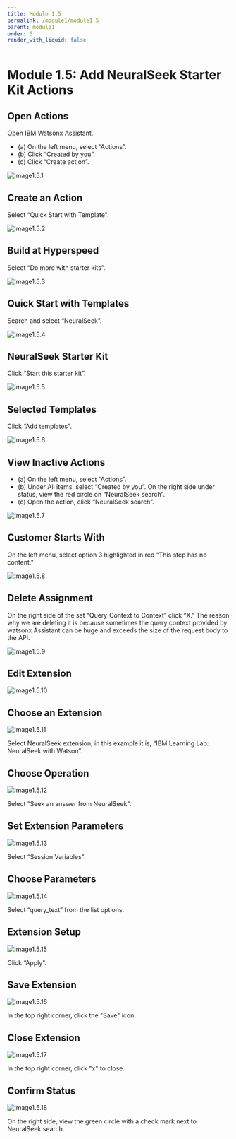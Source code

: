 ```yaml
---
title: Module 1.5
permalink: /module1/module1.5
parent: module1
order: 5
render_with_liquid: false
---
```


# Module 1.5: Add NeuralSeek Starter Kit Actions

## Open Actions
Open IBM Watsonx Assistant. 
* (a) On the left menu, select “Actions”.
* (b) Click “Created by you”.
* (c) Click “Create action”.

![image1.5.1](images/image1.5.1.png)

## Create an Action
Select “Quick Start with Template".

![image1.5.2](images/image1.5.2.png)

## Build at Hyperspeed
Select “Do more with starter kits”.

![image1.5.3](images/image1.5.3.png)

## Quick Start with Templates
Search and select “NeuralSeek”.

![image1.5.4](images/image1.5.4.png)

## NeuralSeek Starter Kit
Click “Start this starter kit”.

![image1.5.5](images/image1.5.5.png)

## Selected Templates
Click “Add templates".

![image1.5.6](images/image1.5.6.png)

## View Inactive Actions
* (a) On the left menu, select “Actions”.
* (b) Under All items, select “Created by you”. On the right side under status, view the red circle on “NeuralSeek search”.
* (c) Open the action, click “NeuralSeek search”.

![image1.5.7](images/image1.5.7.png)

## Customer Starts With
On the left menu, select option 3 highlighted in red “This step has no content.”

![image1.5.8](images/image1.5.8.png)

## Delete Assignment
On the right side of the set “Query_Context to Context” click “X.” 
The reason why we are deleting it is because sometimes the query context provided by watsonx Assistant can be huge and exceeds the size of the request body to the API.

![image1.5.9](images/image1.5.9.png)

## Edit Extension

![image1.5.10](images/image1.5.10.png)

## Choose an Extension

![image1.5.11](images/image1.5.11.png)

Select NeuralSeek extension, in this example it is, “IBM Learning Lab: NeuralSeek with Watson”.

## Choose Operation

![image1.5.12](images/image1.5.12.png)

Select “Seek an answer from NeuralSeek".

## Set Extension Parameters

![image1.5.13](images/image1.5.13.png)

Select “Session Variables".

## Choose Parameters

![image1.5.14](images/image1.5.14.png)

Select “query_text” from the list options.

## Extension Setup

![image1.5.15](images/image1.5.15.png)

Click “Apply".

## Save Extension

![image1.5.16](images/image1.5.16.png)

In the top right corner, click the "Save" icon. 

## Close Extension

![image1.5.17](images/image1.5.17.png)

In the top right corner, click "x" to close. 

## Confirm Status

![image1.5.18](images/image1.5.18.png)

On the right side, view the green circle with a check mark next to NeuralSeek search.
